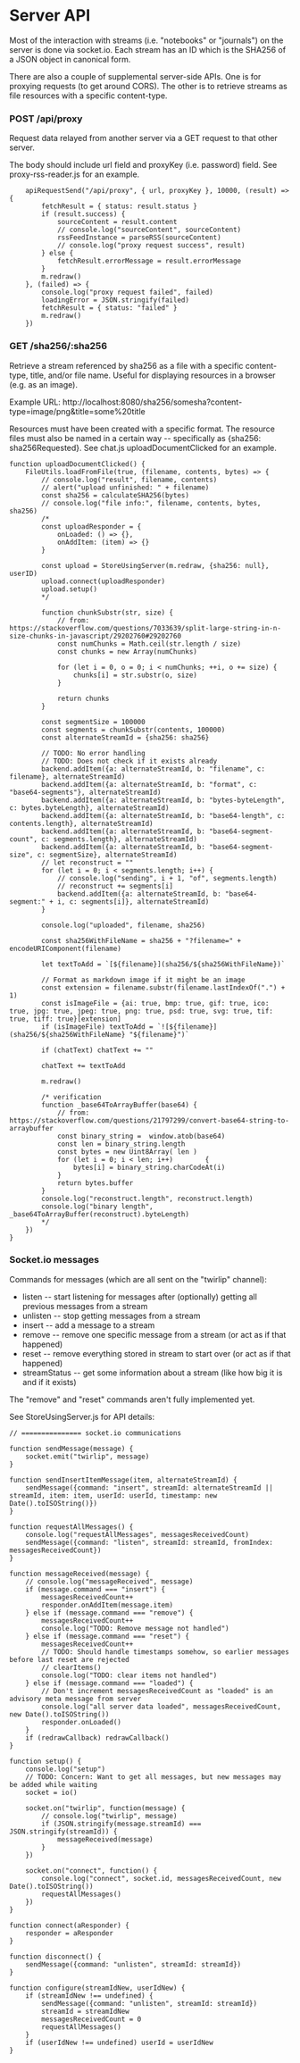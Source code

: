 # Server API

Most of the interaction with streams (i.e. "notebooks" or "journals") on the server is done via socket.io. Each stream has an ID which is the SHA256 of a JSON object in canonical form. 

There are also a couple of supplemental server-side APIs. One is for proxying requests (to get around CORS). The other is to retrieve streams as file resources with a specific content-type.

### POST /api/proxy

Request data relayed from another server via a GET request to that other server.

The body should include url field and proxyKey (i.e. password) field. See proxy-rss-reader.js for an example.

        apiRequestSend("/api/proxy", { url, proxyKey }, 10000, (result) => {
            fetchResult = { status: result.status }
            if (result.success) {
                sourceContent = result.content
                // console.log("sourceContent", sourceContent)
                rssFeedInstance = parseRSS(sourceContent)
                // console.log("proxy request success", result)
            } else {
                fetchResult.errorMessage = result.errorMessage
            }
            m.redraw()
        }, (failed) => {
            console.log("proxy request failed", failed)
            loadingError = JSON.stringify(failed)
            fetchResult = { status: "failed" }
            m.redraw()
        })

### GET /sha256/:sha256

Retrieve a stream referenced by sha256 as a file with a specific content-type, title, and/or file name. Useful for displaying resources in a browser (e.g. as an image).

Example URL: http://localhost:8080/sha256/somesha?content-type=image/png&title=some%20title

Resources must have been created with a specific format. The resource files must also be named in a certain way -- specifically as {sha256: sha256Requested}. See chat.js uploadDocumentClicked for an example.

    function uploadDocumentClicked() {
        FileUtils.loadFromFile(true, (filename, contents, bytes) => {
            // console.log("result", filename, contents)
            // alert("upload unfinished: " + filename)
            const sha256 = calculateSHA256(bytes)
            // console.log("file info:", filename, contents, bytes, sha256)
            /*
            const uploadResponder = {
                onLoaded: () => {},
                onAddItem: (item) => {}
            }

            const upload = StoreUsingServer(m.redraw, {sha256: null}, userID)
            upload.connect(uploadResponder)
            upload.setup()
            */

            function chunkSubstr(str, size) {
                // from: https://stackoverflow.com/questions/7033639/split-large-string-in-n-size-chunks-in-javascript/29202760#29202760
                const numChunks = Math.ceil(str.length / size)
                const chunks = new Array(numChunks)

                for (let i = 0, o = 0; i < numChunks; ++i, o += size) {
                    chunks[i] = str.substr(o, size)
                }

                return chunks
            }

            const segmentSize = 100000
            const segments = chunkSubstr(contents, 100000)
            const alternateStreamId = {sha256: sha256}

            // TODO: No error handling
            // TODO: Does not check if it exists already
            backend.addItem({a: alternateStreamId, b: "filename", c: filename}, alternateStreamId)
            backend.addItem({a: alternateStreamId, b: "format", c: "base64-segments"}, alternateStreamId)
            backend.addItem({a: alternateStreamId, b: "bytes-byteLength", c: bytes.byteLength}, alternateStreamId)
            backend.addItem({a: alternateStreamId, b: "base64-length", c: contents.length}, alternateStreamId)
            backend.addItem({a: alternateStreamId, b: "base64-segment-count", c: segments.length}, alternateStreamId)
            backend.addItem({a: alternateStreamId, b: "base64-segment-size", c: segmentSize}, alternateStreamId)
            // let reconstruct = ""
            for (let i = 0; i < segments.length; i++) {
                // console.log("sending", i + 1, "of", segments.length)
                // reconstruct += segments[i]
                backend.addItem({a: alternateStreamId, b: "base64-segment:" + i, c: segments[i]}, alternateStreamId)
            }

            console.log("uploaded", filename, sha256)

            const sha256WithFileName = sha256 + "?filename=" + encodeURIComponent(filename)

            let textToAdd = `[${filename}](sha256/${sha256WithFileName})`

            // Format as markdown image if it might be an image
            const extension = filename.substr(filename.lastIndexOf(".") + 1)
            const isImageFile = {ai: true, bmp: true, gif: true, ico: true, jpg: true, jpeg: true, png: true, psd: true, svg: true, tif: true, tiff: true}[extension]
            if (isImageFile) textToAdd = `![${filename}](sha256/${sha256WithFileName} "${filename}")`

            if (chatText) chatText += ""

            chatText += textToAdd

            m.redraw()

            /* verification
            function _base64ToArrayBuffer(base64) {
                // from: https://stackoverflow.com/questions/21797299/convert-base64-string-to-arraybuffer
                const binary_string =  window.atob(base64)
                const len = binary_string.length
                const bytes = new Uint8Array( len )
                for (let i = 0; i < len; i++)        {
                    bytes[i] = binary_string.charCodeAt(i)
                }
                return bytes.buffer
            }
            console.log("reconstruct.length", reconstruct.length)
            console.log("binary length", _base64ToArrayBuffer(reconstruct).byteLength)
            */
        })
    }

### Socket.io messages

Commands for messages (which are all sent on the "twirlip" channel):

* listen -- start listening for messages after (optionally) getting all previous messages from a stream
* unlisten -- stop getting messages from a stream
* insert -- add a message to a stream
* remove -- remove one specific message from a stream (or act as if that happened)
* reset -- remove everything stored in stream to start over (or act as if that happened)
* streamStatus -- get some information about a stream (like how big it is and if it exists)

The "remove" and "reset" commands aren't fully implemented yet.

See StoreUsingServer.js for API details:

    // =============== socket.io communications

    function sendMessage(message) {
        socket.emit("twirlip", message)
    }

    function sendInsertItemMessage(item, alternateStreamId) {
        sendMessage({command: "insert", streamId: alternateStreamId || streamId, item: item, userId: userId, timestamp: new Date().toISOString()})
    }

    function requestAllMessages() {
        console.log("requestAllMessages", messagesReceivedCount)
        sendMessage({command: "listen", streamId: streamId, fromIndex: messagesReceivedCount})
    }

    function messageReceived(message) {
        // console.log("messageReceived", message)
        if (message.command === "insert") {
            messagesReceivedCount++
            responder.onAddItem(message.item)
        } else if (message.command === "remove") {
            messagesReceivedCount++
            console.log("TODO: Remove message not handled")
        } else if (message.command === "reset") {
            messagesReceivedCount++
            // TODO: Should handle timestamps somehow, so earlier messages before last reset are rejected
            // clearItems()
            console.log("TODO: clear items not handled")
        } else if (message.command === "loaded") {
            // Don't increment messagesReceivedCount as "loaded" is an advisory meta message from server
            console.log("all server data loaded", messagesReceivedCount, new Date().toISOString())
            responder.onLoaded()
        }
        if (redrawCallback) redrawCallback()
    }

    function setup() {
        console.log("setup")
        // TODO: Concern: Want to get all messages, but new messages may be added while waiting
        socket = io()

        socket.on("twirlip", function(message) {
            // console.log("twirlip", message)
            if (JSON.stringify(message.streamId) === JSON.stringify(streamId)) {
                messageReceived(message)
            }
        })

        socket.on("connect", function() {
            console.log("connect", socket.id, messagesReceivedCount, new Date().toISOString())
            requestAllMessages()
        })
    }

    function connect(aResponder) {
        responder = aResponder
    }

    function disconnect() {
        sendMessage({command: "unlisten", streamId: streamId})
    }

    function configure(streamIdNew, userIdNew) {
        if (streamIdNew !== undefined) {
            sendMessage({command: "unlisten", streamId: streamId})
            streamId = streamIdNew
            messagesReceivedCount = 0
            requestAllMessages()
        }
        if (userIdNew !== undefined) userId = userIdNew
    }